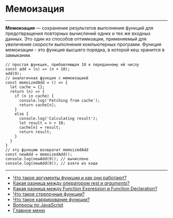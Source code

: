 # Мемоизация

---

**Мемоизация** — сохранение результатов выполнения функций для предотвращения повторных вычислений одних и тех же входных данных. Это один из способов оптимизации, применяемый для увеличения скорости выполнения компьютерных программ. Функция мемоизации - это функция высшего порядка, в которой кеш хранится в замыкании.

```
// простая функция, прибавляющая 10 к переданному ей числу
const add = (n) => (n + 10);
add(9);
// аналогичная функция с мемоизацией
const memoizedAdd = () => {
  let cache = {};
  return (n) => {
    if (n in cache) {
      console.log('Fetching from cache');
      return cache[n];
    }
    else {
      console.log('Calculating result');
      let result = n + 10;
      cache[n] = result;
      return result;
    }
  }
}
// эту функцию возвратит memoizedAdd
const newAdd = memoizedAdd();
console.log(newAdd(9)); // вычислено
console.log(newAdd(9)); // взято из кэша
```

---

- [Что такое аргументы функции и как они работают?](./arguments.md)
- [Какая разница между оператором rest и _arguments_?](./dynamicArguments.md)
- [Какая разница между Function Expression и Function Declaration?](./difference.md)
- [Что такое стрелочные функции?](./arrowFunction.md)
- [Что такое каррирование функции?](./currying.md)
- [Вопросы по JavaScript](../javaScript.md)
- [Главное меню](../../README.md)
